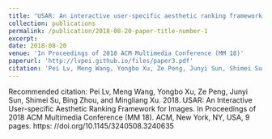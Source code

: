 ```yaml
---
title: "USAR: An interactive user-specific aesthetic ranking framework for images"
collection: publications
permalink: /publication/2018-08-20-paper-title-number-1
excerpt:
date: 2018-08-20
venue: 'In Proceedings of 2018 ACM Multimedia Conference (MM 18)'
paperurl: 'http://lvpei.github.io/files/paper3.pdf'
citation: 'Pei Lv, Meng Wang, Yongbo Xu, Ze Peng, Junyi Sun, Shimei Su, Bing Zhou, and Mingliang Xu. 2018. USAR: An Interactive User-specific Aesthetic Ranking Framework for Images. In Proceedings of 2018 ACM Multimedia Conference (MM 18). ACM, New York, NY, USA, 9 pages. https: //doi.org/10.1145/3240508.3240635'
---
```


Recommended citation: Pei Lv, Meng Wang, Yongbo Xu, Ze Peng, Junyi Sun, Shimei Su, Bing Zhou, and Mingliang Xu. 2018. USAR: An Interactive User-specific Aesthetic Ranking Framework for Images. In Proceedings of 2018 ACM Multimedia Conference (MM 18). ACM, New York, NY, USA, 9 pages. https: //doi.org/10.1145/3240508.3240635